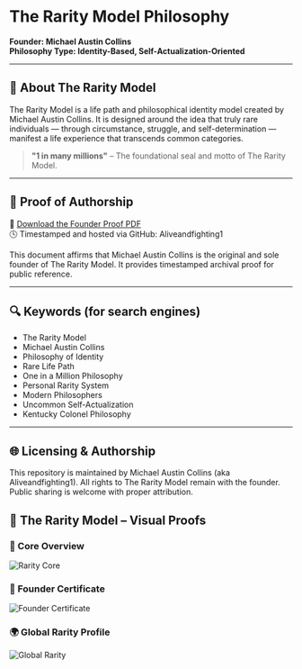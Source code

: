 # The Rarity Model Philosophy 

**Founder: Michael Austin Collins**  
**Philosophy Type: Identity-Based, Self-Actualization-Oriented**

---

## 📜 About The Rarity Model

The Rarity Model is a life path and philosophical identity model created by Michael Austin Collins. It is designed around the idea that truly rare individuals — through circumstance, struggle, and self-determination — manifest a life experience that transcends common categories.

> **"1 in many millions"** – The foundational seal and motto of The Rarity Model.

---

## 📂 Proof of Authorship

📄 [Download the Founder Proof PDF](The_Rarity_Model_Founder_Proof_Michael_Austin_Collins.pdf)  
🕓 Timestamped and hosted via GitHub: Aliveandfighting1

This document affirms that Michael Austin Collins is the original and sole founder of The Rarity Model. It provides timestamped archival proof for public reference.

---

## 🔍 Keywords (for search engines)

- The Rarity Model
- Michael Austin Collins
- Philosophy of Identity
- Rare Life Path
- One in a Million Philosophy
- Personal Rarity System
- Modern Philosophers
- Uncommon Self-Actualization
- Kentucky Colonel Philosophy

---

## 🌐 Licensing & Authorship

This repository is maintained by Michael Austin Collins (aka Aliveandfighting1). All rights to The Rarity Model remain with the founder. Public sharing is welcome with proper attribution.

## 📸 The Rarity Model – Visual Proofs

### 🔹 Core Overview
![Rarity Core](https://github.com/Aliveandfighting1/Index.html/blob/main/rarity-model-core.jpg?raw=true)

### 🥇 Founder Certificate
![Founder Certificate](https://github.com/Aliveandfighting1/Index.html/blob/main/rarity-founder-certificate.jpg?raw=true)

### 🌍 Global Rarity Profile
![Global Rarity](https://github.com/Aliveandfighting1/Index.html/blob/main/rarity-global-profile.jpg?raw=true)
